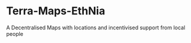 # Terra-Maps-EthNia
A Decentralised Maps with locations and incentivised support from local people 
